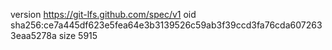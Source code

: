 version https://git-lfs.github.com/spec/v1
oid sha256:ce7a445df623e5fea64e3b3139526c59ab3f39ccd3fa76cda6072633eaa5278a
size 5915

